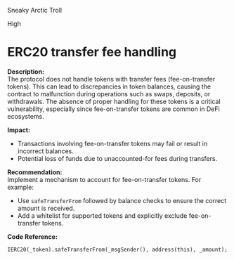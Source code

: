 Sneaky Arctic Troll

High

# ERC20 transfer fee handling

**Description:**  
The protocol does not handle tokens with transfer fees (fee-on-transfer tokens). This can lead to discrepancies in token balances, causing the contract to malfunction during operations such as swaps, deposits, or withdrawals. The absence of proper handling for these tokens is a critical vulnerability, especially since fee-on-transfer tokens are common in DeFi ecosystems.

**Impact:**  
- Transactions involving fee-on-transfer tokens may fail or result in incorrect balances.
- Potential loss of funds due to unaccounted-for fees during transfers.

**Recommendation:**  
Implement a mechanism to account for fee-on-transfer tokens. For example:
- Use `safeTransferFrom` followed by balance checks to ensure the correct amount is received.
- Add a whitelist for supported tokens and explicitly exclude fee-on-transfer tokens.

**Code Reference:**  
```solidity
IERC20(_token).safeTransferFrom(_msgSender(), address(this), _amount);
```